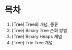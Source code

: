 # 목차



1. [Tree] Tree의 개념, 종류
2. [Tree] Binary Tree 순회 방법
3. [Tree] Binary Heaps 개념
4. [Tree] Trie Tree 개념

